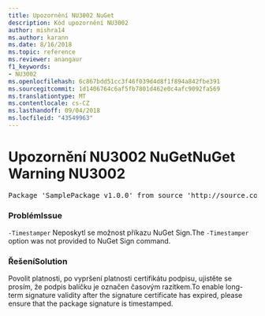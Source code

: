 ```yaml
---
title: Upozornění NU3002 NuGet
description: Kód upozornění NU3002
author: mishra14
ms.author: karann
ms.date: 8/16/2018
ms.topic: reference
ms.reviewer: anangaur
f1_keywords:
- NU3002
ms.openlocfilehash: 6c867bdd51cc3f46f039d4d8f1f894a842fbe391
ms.sourcegitcommit: 1d1406764c6af5fb7801d462e0c4afc9092fa569
ms.translationtype: MT
ms.contentlocale: cs-CZ
ms.lasthandoff: 09/04/2018
ms.locfileid: "43549963"
---
```

# <a name="nuget-warning-nu3002"></a><span data-ttu-id="e3879-103">Upozornění NU3002 NuGet</span><span class="sxs-lookup"><span data-stu-id="e3879-103">NuGet Warning NU3002</span></span>

<pre>Package 'SamplePackage v1.0.0' from source 'http://source.com/index.json': The '-Timestamper' option was not provided. The signed package will not be timestamped. To learn more about this option, please visit https://docs.nuget.org/docs/reference/command-line-reference.</pre>

### <a name="issue"></a><span data-ttu-id="e3879-104">Problém</span><span class="sxs-lookup"><span data-stu-id="e3879-104">Issue</span></span>

<span data-ttu-id="e3879-105">`-Timestamper` Neposkytl se možnost příkazu NuGet Sign.</span><span class="sxs-lookup"><span data-stu-id="e3879-105">The `-Timestamper` option was not provided to NuGet Sign command.</span></span>


### <a name="solution"></a><span data-ttu-id="e3879-106">Řešení</span><span class="sxs-lookup"><span data-stu-id="e3879-106">Solution</span></span>

<span data-ttu-id="e3879-107">Povolit platnosti, po vypršení platnosti certifikátu podpisu, ujistěte se prosím, že podpis balíčku je označen časovým razítkem.</span><span class="sxs-lookup"><span data-stu-id="e3879-107">To enable long-term signature validity after the signature certificate has expired, please ensure that the package signature is timestamped.</span></span>


